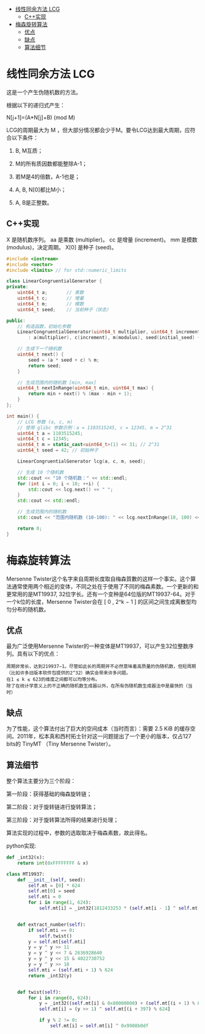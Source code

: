 -   [线性同余方法 LCG](#线性同余方法-lcg)
    -   [C++实现](#c实现)
-   [梅森旋转算法](#梅森旋转算法)
    -   [优点](#优点)
    -   [缺点](#缺点)
    -   [算法细节](#算法细节)

# 线性同余方法 LCG

这是一个产生伪随机数的方法。

根据以下的递归式产生：

N\[j+1\]=(A\*N\[j\]+B) (mod M)

LCG的周期最大为 M
，但大部分情况都会少于M。要令LCG达到最大周期，应符合以下条件：

1.  B, M互质；

2.  M的所有质因数都能整除A-1；

3.  若M是4的倍数，A-1也是；

4.  A, B, N\[0\]都比M小；

5.  A, B是正整数。

## C++实现

X 是随机数序列。 aa 是乘数 (multiplier)。 cc 是增量 (increment)。 mm
是模数 (modulus)，决定周期。 X\[0\] 是种子 (seed)。

``` cpp
#include <iostream>
#include <vector>
#include <limits> // for std::numeric_limits

class LinearCongruentialGenerator {
private:
    uint64_t a;       // 乘数
    uint64_t c;       // 增量
    uint64_t m;       // 模数
    uint64_t seed;    // 当前种子（状态）

public:
    // 构造函数，初始化参数
    LinearCongruentialGenerator(uint64_t multiplier, uint64_t increment, uint64_t modulus, uint64_t initial_seed)
        : a(multiplier), c(increment), m(modulus), seed(initial_seed) {}

    // 生成下一个随机数
    uint64_t next() {
        seed = (a * seed + c) % m;
        return seed;
    }

    // 生成范围内的随机数 [min, max]
    uint64_t nextInRange(uint64_t min, uint64_t max) {
        return min + next() % (max - min + 1);
    }
};

int main() {
    // LCG 参数 (a, c, m)
    // 使用 glibc 参数示例：a = 1103515245, c = 12345, m = 2^31
    uint64_t a = 1103515245;
    uint64_t c = 12345;
    uint64_t m = static_cast<uint64_t>(1) << 31; // 2^31
    uint64_t seed = 42; // 初始种子

    LinearCongruentialGenerator lcg(a, c, m, seed);

    // 生成 10 个随机数
    std::cout << "10 个随机数：" << std::endl;
    for (int i = 0; i < 10; ++i) {
        std::cout << lcg.next() << " ";
    }
    std::cout << std::endl;

    // 生成范围内的随机数
    std::cout << "范围内随机数 (10-100): " << lcg.nextInRange(10, 100) << std::endl;

    return 0;
}
```

# 梅森旋转算法

Mersenne
Twister这个名字来自周期长度取自梅森質數的这样一个事实。这个算法通常使用两个相近的变体，不同之处在于使用了不同的梅森素数。一个更新的和更常用的是MT19937,
32位字长。还有一个变种是64位版的MT19937-64。对于一个k位的长度，Mersenne
Twister会在 \[ 0 , 2\^k − 1 \] 的区间之间生成离散型均匀分布的随机数。

## 优点

最为广泛使用Mersenne
Twister的一种变体是MT19937，可以产生32位整数序列。具有以下的优点：

    周期非常长，达到219937−1。尽管如此长的周期并不必然意味着高质量的伪随机数，但短周期（比如许多旧版本软件包提供的2^32）确实会带来许多问题。
    在1 ≤ k ≤ 623的维度之间都可以均等分布。
    除了在统计学意义上的不正确的随机数生成器以外，在所有伪随机数生成器法中是最快的（当时）

## 缺点

为了性能，这个算法付出了巨大的空间成本（当时而言）：需要 2.5 KiB
的缓存空间。2011年，松本真和西村拓士针对这一问题提出了一个更小的版本，仅占127
bits的 TinyMT （Tiny Mersenne Twister）。

## 算法细节

整个算法主要分为三个阶段：

第一阶段：获得基础的梅森旋转链；

第二阶段：对于旋转链进行旋转算法；

第三阶段：对于旋转算法所得的结果进行处理；

算法实现的过程中，参数的选取取决于梅森素数，故此得名。

python实现:

``` python
def _int32(x):
    return int(0xFFFFFFFF & x)

class MT19937:
    def __init__(self, seed):
        self.mt = [0] * 624
        self.mt[0] = seed
        self.mti = 0
        for i in range(1, 624):
            self.mt[i] = _int32(1812433253 * (self.mt[i - 1] ^ self.mt[i - 1] >> 30) + i)


    def extract_number(self):
        if self.mti == 0:
            self.twist()
        y = self.mt[self.mti]
        y = y ^ y >> 11
        y = y ^ y << 7 & 2636928640
        y = y ^ y << 15 & 4022730752
        y = y ^ y >> 18
        self.mti = (self.mti + 1) % 624
        return _int32(y)


    def twist(self):
        for i in range(0, 624):
            y = _int32((self.mt[i] & 0x80000000) + (self.mt[(i + 1) % 624] & 0x7fffffff))
            self.mt[i] = (y >> 1) ^ self.mt[(i + 397) % 624]

            if y % 2 != 0:
                self.mt[i] = self.mt[i] ^ 0x9908b0df
```
